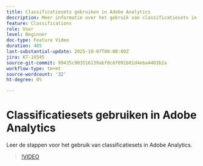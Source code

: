 ```yaml
---
title: Classificatiesets gebruiken in Adobe Analytics
description: Meer informatie over het gebruik van classificatiesets in Adobe Analytics
feature: Classifications
role: User
level: Beginner
doc-type: Feature Video
duration: 485
last-substantial-update: 2025-10-07T00:00:00Z
jira: KT-19345
source-git-commit: 99435c903516139abf0c6f091b01d4eba4403b2a
workflow-type: tm+mt
source-wordcount: '32'
ht-degree: 0%

---
```



# Classificatiesets gebruiken in Adobe Analytics

Leer de stappen voor het gebruik van classificatiesets in Adobe Analytics.

>[!VIDEO](https://video.tv.adobe.com/v/3475580/?learn=on&enablevpops)
